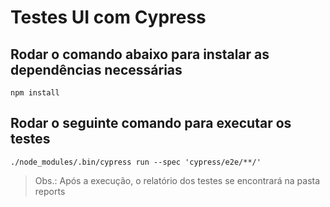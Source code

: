 # Testes UI com Cypress

## Rodar o comando abaixo para instalar as dependências necessárias
`npm install`

## Rodar o seguinte comando para executar os testes
`./node_modules/.bin/cypress run --spec 'cypress/e2e/**/'`

> Obs.: Após a execução, o relatório dos testes se encontrará na pasta reports
